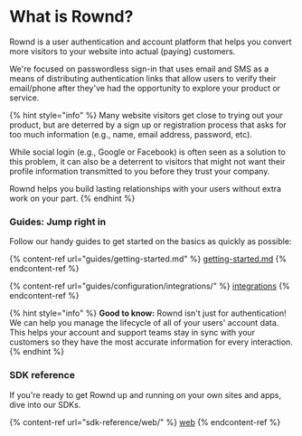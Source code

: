 # What is Rownd?

Rownd is a user authentication and account platform that helps you convert more visitors to your website into actual (paying) customers.

We're focused on passwordless sign-in that uses email and SMS as a means of distributing authentication links that allow users to verify their email/phone after they've had the opportunity to explore your product or service.

{% hint style="info" %}
Many website visitors get close to trying out your product, but are deterred by a sign up or registration process that asks for too much information (e.g., name, email address, password, etc).

While social login (e.g., Google or Facebook) is often seen as a solution to this problem, it can also be a deterrent to visitors that might not want their profile information transmitted to you before they trust your company.

Rownd helps you build lasting relationships with your users without extra work on your part.
{% endhint %}

### Guides: Jump right in

Follow our handy guides to get started on the basics as quickly as possible:

{% content-ref url="guides/getting-started.md" %}
[getting-started.md](guides/getting-started.md)
{% endcontent-ref %}

{% content-ref url="guides/configuration/integrations/" %}
[integrations](guides/configuration/integrations/)
{% endcontent-ref %}

{% hint style="info" %}
**Good to know:** Rownd isn't just for authentication! We can help you manage the lifecycle of all of your users' account data. This helps your account and support teams stay in sync with your customers so they have the most accurate information for every interaction.
{% endhint %}

### SDK reference

If you're ready to get Rownd up and running on your own sites and apps, dive into our SDKs.

{% content-ref url="sdk-reference/web/" %}
[web](sdk-reference/web/)
{% endcontent-ref %}
